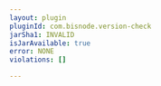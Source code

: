 ```yaml
---
layout: plugin
pluginId: com.bisnode.version-check
jarSha1: INVALID
isJarAvailable: true
error: NONE
violations: []

---
```

